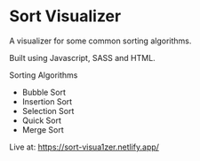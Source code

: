 # Sort Visualizer

A visualizer for some common sorting algorithms.

Built using Javascript, SASS and HTML.

Sorting Algorithms

- Bubble Sort
- Insertion Sort
- Selection Sort
- Quick Sort
- Merge Sort

Live at: https://sort-visua1zer.netlify.app/
